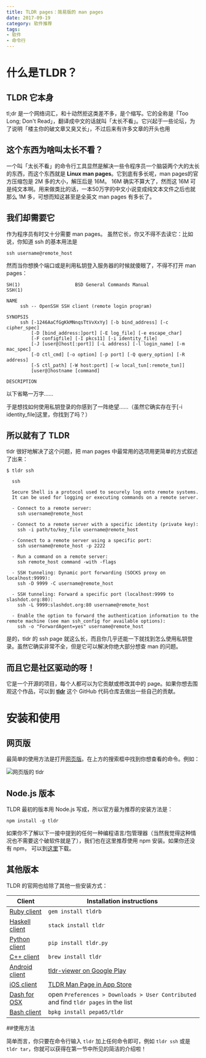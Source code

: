 ```yaml
---
title: TLDR pages：简易版的 man pages
date: 2017-09-19
category: 软件推荐
tags: 
- 软件
- 命令行
---
```




# 什么是TLDR？

## TLDR 它本身

tl;dr 是一个网络词汇，和十动然拒这类差不多，是个缩写。它的全称是「Too Long; Don't Read」，翻译成中文的话就叫「太长不看」。它兴起于一些论坛，为了说明「楼主你的破文章又臭又长」，不过后来有许多文章的开头也用

## 这个东西为啥叫太长不看？

一个叫「太长不看」的命令行工具显然是解决一些令程序员一个脑袋两个大的太长的东西，而这个东西就是 **Linux man pages**。它到底有多长呢，man pages的官方压缩包是 2M 多的大小，解压后是 16M。 16M 确实不算大了，然而这 16M 可是纯文本啊。用来做类比的话，一本50万字的中文小说变成纯文本文件之后也就那么 1M 多，可想而知这甚至是全英文 man pages 有多长了。

## 我们却需要它

作为程序员有时又十分需要 man pages。 虽然它长，你又不得不去读它：比如说，你知道 ssh 的基本用法是

```shell
ssh username@remote_host
```

然而当你想换个端口或是利用私钥登入服务器的时候就傻眼了，不得不打开 man pages：

```
SH(1)                    BSD General Commands Manual                   SSH(1)

NAME
     ssh -- OpenSSH SSH client (remote login program)

SYNOPSIS
     ssh [-1246AaCfGgKkMNnqsTtVvXxYy] [-b bind_address] [-c cipher_spec]
         [-D [bind_address:]port] [-E log_file] [-e escape_char]
         [-F configfile] [-I pkcs11] [-i identity_file]
         [-J [user@]host[:port]] [-L address] [-l login_name] [-m mac_spec]
         [-O ctl_cmd] [-o option] [-p port] [-Q query_option] [-R address]
         [-S ctl_path] [-W host:port] [-w local_tun[:remote_tun]]
         [user@]hostname [command]

DESCRIPTION
```

以下省略一万字……

<!--more-->

于是想找如何使用私钥登录的你感到了一阵绝望……（虽然它确实存在于[-i identity_file]这里，你找到了吗？）

## 所以就有了 TLDR

tldr 很好地解决了这个问题，把 man pages 中最常用的选项用更简单的方式叙述了出来：

```shell
$ tldr ssh

  ssh

  Secure Shell is a protocol used to securely log onto remote systems.
  It can be used for logging or executing commands on a remote server.

  - Connect to a remote server:
    ssh username@remote_host

  - Connect to a remote server with a specific identity (private key):
    ssh -i path/to/key_file username@remote_host

  - Connect to a remote server using a specific port:
    ssh username@remote_host -p 2222

  - Run a command on a remote server:
    ssh remote_host command -with -flags

  - SSH tunneling: Dynamic port forwarding (SOCKS proxy on localhost:9999):
    ssh -D 9999 -C username@remote_host

  - SSH tunneling: Forward a specific port (localhost:9999 to slashdot.org:80):
    ssh -L 9999:slashdot.org:80 username@remote_host

  - Enable the option to forward the authentication information to the remote machine (see man ssh_config for available options):
    ssh -o "ForwardAgent=yes" username@remote_host
```

是的，tldr 的 ssh page 就这么长，而且你几乎还能一下就找到怎么使用私钥登录。虽然它确实非常不全，但是它可以解决你绝大部分想查 man 的问题。

## 而且它是社区驱动的呀！

它是一个开源的项目，每个人都可以为它贡献或修改其中的 page。如果你想去围观这个作品，可以到 [**tldr**](https://github.com/tldr-pages/tldr) 这个 GitHub 代码仓库去做出一些自己的贡献。



# 安装和使用

## 网页版

最简单的使用方法是打开[网页版](https://tldr.ostera.io/)。在上方的搜索框中找到你想查看的命令。例如：

![网页版的 tldr](http://osvlzj5nm.bkt.clouddn.com/17-9-20/91829078.jpg)



## Node.js 版本

TLDR 最初的版本用 Node.js 写成，所以官方最为推荐的安装方法是：

```shell
npm install -g tldr
```

如果你不了解以下一接中提到的任何一种编程语言/包管理器（当然我觉得这种情况也不需要这个破软件就是了），我们也在这里推荐使用 npm 安装。如果你还没有 npm， 可以到[这里](https://www.npmjs.com/get-npm)下载。



## 其他版本

TLDR 的官网也给除了其他一些安装方式：

| Client                                   | Installation instructions                |
| ---------------------------------------- | ---------------------------------------- |
| [Ruby client](https://github.com/YellowApple/tldrb) | `gem install tldrb`                      |
| [Haskell client](https://github.com/psibi/tldr-hs) | `stack install tldr`                     |
| [Python client](https://github.com/lord63/tldr.py) | `pip install tldr.py`                    |
| [C++ client](https://github.com/tldr-pages/tldr-cpp-client) | `brew install tldr`                      |
| [Android client](https://github.com/gianasista/tldr-viewer) | [tldr-viewer on Google Play](https://play.google.com/store/apps/details?id=de.gianasista.tldr_viewer) |
| [iOS client](https://github.com/freesuraj/TLDR) | [TLDR Man Page in App Store](https://appsto.re/sg/IQ0-_.i) |
| [Dash for OSX](https://github.com/Moddus/tldr-python-dash-docset) | open `Preferences > Downloads > User Contributed` and find `tldr pages` in the list |
| [Bash client](https://github.com/pepa65/tldr-bash-client) | `bpkg install pepa65/tldr`               |

##使用方法

简单而言，你只要在命令行输入 `tldr` 加上任何命令即可，例如 `tldr ssh` 或是 `tldr tar`，你就可以获得在第一节中所见的简洁的介绍啦！